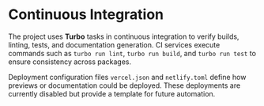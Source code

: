# Continuous Integration

The project uses **Turbo** tasks in continuous integration to verify builds,
linting, tests, and documentation generation. CI services execute commands such
as `turbo run lint`, `turbo run build`, and `turbo run test` to ensure
consistency across packages.

Deployment configuration files `vercel.json` and `netlify.toml` define how
previews or documentation could be deployed. These deployments are currently
disabled but provide a template for future automation.
